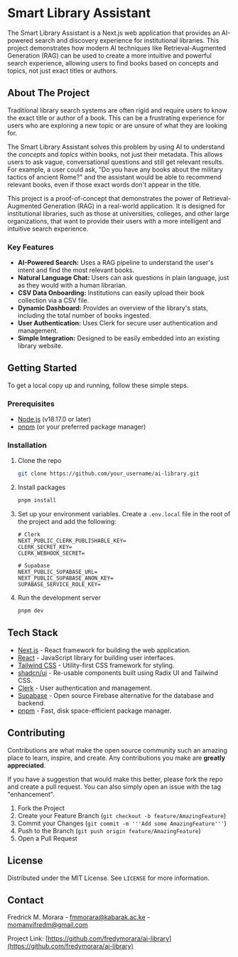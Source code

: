 # Smart Library Assistant

The Smart Library Assistant is a Next.js web application that provides an AI-powered search and discovery experience for institutional libraries. This project demonstrates how modern AI techniques like Retrieval-Augmented Generation (RAG) can be used to create a more intuitive and powerful search experience, allowing users to find books based on concepts and topics, not just exact titles or authors.

## About The Project

Traditional library search systems are often rigid and require users to know the exact title or author of a book. This can be a frustrating experience for users who are exploring a new topic or are unsure of what they are looking for.

The Smart Library Assistant solves this problem by using AI to understand the *concepts* and *topics* within books, not just their metadata. This allows users to ask vague, conversational questions and still get relevant results. For example, a user could ask, "Do you have any books about the military tactics of ancient Rome?" and the assistant would be able to recommend relevant books, even if those exact words don't appear in the title.

This project is a proof-of-concept that demonstrates the power of Retrieval-Augmented Generation (RAG) in a real-world application. It is designed for institutional libraries, such as those at universities, colleges, and other large organizations, that want to provide their users with a more intelligent and intuitive search experience.

### Key Features

*   **AI-Powered Search:** Uses a RAG pipeline to understand the user's intent and find the most relevant books.
*   **Natural Language Chat:** Users can ask questions in plain language, just as they would with a human librarian.
*   **CSV Data Onboarding:** Institutions can easily upload their book collection via a CSV file.
*   **Dynamic Dashboard:** Provides an overview of the library's stats, including the total number of books ingested.
*   **User Authentication:** Uses Clerk for secure user authentication and management.
*   **Simple Integration:** Designed to be easily embedded into an existing library website.

## Getting Started

To get a local copy up and running, follow these simple steps.

### Prerequisites

*   [Node.js](https://nodejs.org/en/) (v18.17.0 or later)
*   [pnpm](https://pnpm.io/) (or your preferred package manager)

### Installation

1.  Clone the repo
    ```sh
    git clone https://github.com/your_username/ai-library.git
    ```
2.  Install packages
    ```sh
    pnpm install
    ```
3.  Set up your environment variables. Create a `.env.local` file in the root of the project and add the following:
    ```env
    # Clerk
    NEXT_PUBLIC_CLERK_PUBLISHABLE_KEY=
    CLERK_SECRET_KEY=
    CLERK_WEBHOOK_SECRET=

    # Supabase
    NEXT_PUBLIC_SUPABASE_URL=
    NEXT_PUBLIC_SUPABASE_ANON_KEY=
    SUPABASE_SERVICE_ROLE_KEY=
    ```
4.  Run the development server
    ```sh
    pnpm dev
    ```

## Tech Stack

*   [Next.js](https://nextjs.org/) - React framework for building the web application.
*   [React](https://reactjs.org/) - JavaScript library for building user interfaces.
*   [Tailwind CSS](https://tailwindcss.com/) - Utility-first CSS framework for styling.
*   [shadcn/ui](https://ui.shadcn.com/) - Re-usable components built using Radix UI and Tailwind CSS.
*   [Clerk](https://clerk.com/) - User authentication and management.
*   [Supabase](https://supabase.com/) - Open source Firebase alternative for the database and backend.
*   [pnpm](https://pnpm.io/) - Fast, disk space-efficient package manager.

## Contributing

Contributions are what make the open source community such an amazing place to learn, inspire, and create. Any contributions you make are **greatly appreciated**.

If you have a suggestion that would make this better, please fork the repo and create a pull request. You can also simply open an issue with the tag "enhancement".

1.  Fork the Project
2.  Create your Feature Branch (`git checkout -b feature/AmazingFeature`)
3.  Commit your Changes (`git commit -m '''Add some AmazingFeature'''`)
4.  Push to the Branch (`git push origin feature/AmazingFeature`)
5.  Open a Pull Request

## License

Distributed under the MIT License. See `LICENSE` for more information.

## Contact

Fredrick M. Morara - fmmorara@kabarak.ac.ke - momanyifredm@gmail.com

Project Link: [https://github.com/fredymorara/ai-library](https://github.com/fredymorara/ai-library)